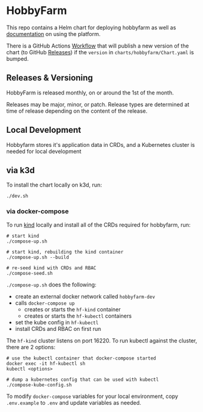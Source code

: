 # HobbyFarm

This repo contains a Helm chart for deploying hobbyfarm as well as [documentation](https://hobbyfarm.github.io/hobbyfarm) on using the platform.

There is a GitHub Actions [Workflow](https://github.com/hobbyfarm/hobbyfarm/actions?query=workflow%3A%22publish+chart%22) that will publish a new version of the chart (to GitHub [Releases](https://github.com/hobbyfarm/hobbyfarm/releases)) if the `version` in `charts/hobbyfarm/Chart.yaml` is bumped.

## Releases & Versioning

HobbyFarm is released monthly, on or around the 1st of the month. 

Releases may be major, minor, or patch. Release types are determined at time of release depending on the content of the release. 

## Local Development

Hobbyfarm stores it's application data in CRDs, and a Kubernetes cluster is needed for local development

## via k3d

To install the chart locally on k3d, run:

```
./dev.sh
```

### via docker-compose

To run [kind](https://github.com/kubernetes-sigs/kind) locally and install all of the CRDs required for hobbyfarm, run:

```
# start kind
./compose-up.sh

# start kind, rebuilding the kind container
./compose-up.sh --build

# re-seed kind with CRDs and RBAC
./compose-seed.sh
```

`./compose-up.sh` does the following:
- create an external docker network called `hobbyfarm-dev`
- calls `docker-compose up`
    - creates or starts the `hf-kind` container
    - creates or starts the `hf-kubectl` containers
- set the kube config in `hf-kubectl`
- install CRDs and RBAC on first run

The `hf-kind` cluster listens on port 16220.  To run kubectl against the cluster, there are 2 options:

```
# use the kubectl container that docker-compose started
docker exec -it hf-kubectl sh
kubectl <options>

# dump a kubernetes config that can be used with kubectl
./compose-kube-config.sh
```

To modify `docker-compose` variables for your local environment, copy `.env.example` to `.env` and update variables as needed.
